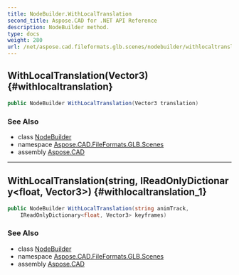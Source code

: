 ```yaml
---
title: NodeBuilder.WithLocalTranslation
second_title: Aspose.CAD for .NET API Reference
description: NodeBuilder method. 
type: docs
weight: 280
url: /net/aspose.cad.fileformats.glb.scenes/nodebuilder/withlocaltranslation/
---
```

## WithLocalTranslation(Vector3) {#withlocaltranslation}

```csharp
public NodeBuilder WithLocalTranslation(Vector3 translation)
```

### See Also

* class [NodeBuilder](../)
* namespace [Aspose.CAD.FileFormats.GLB.Scenes](../../nodebuilder/)
* assembly [Aspose.CAD](../../../)

---

## WithLocalTranslation(string, IReadOnlyDictionary&lt;float, Vector3&gt;) {#withlocaltranslation_1}

```csharp
public NodeBuilder WithLocalTranslation(string animTrack, 
    IReadOnlyDictionary<float, Vector3> keyframes)
```

### See Also

* class [NodeBuilder](../)
* namespace [Aspose.CAD.FileFormats.GLB.Scenes](../../nodebuilder/)
* assembly [Aspose.CAD](../../../)


